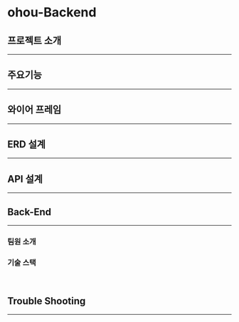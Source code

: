 # ohou-Backend

## 프로젝트 소개
<hr>



## 주요기능
<hr>


## 와이어 프레임
<hr>


## ERD 설계
<hr>


## API 설계
<hr>


## Back-End 
<hr>

### 팀원 소개

### 기술 스택
<br>

## Trouble Shooting
<hr>
